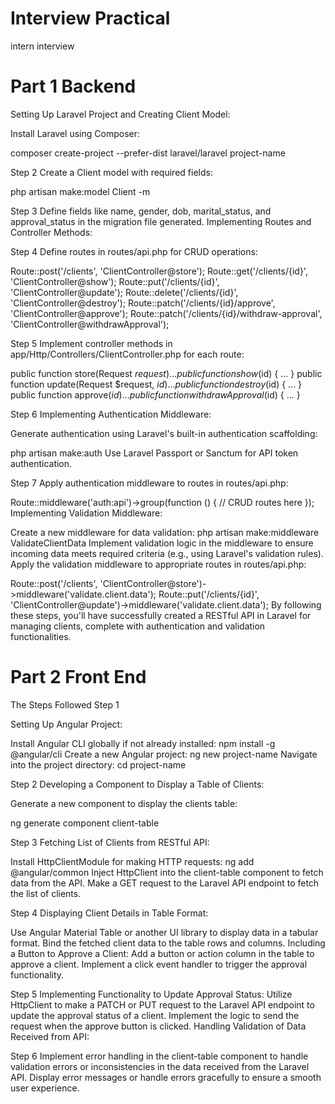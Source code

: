 # Interview Practical
 intern interview 

# Part 1 Backend

Setting Up Laravel Project and Creating Client Model:

Install Laravel using Composer:

composer create-project --prefer-dist laravel/laravel project-name

Step 2
Create a Client model with required fields:

php artisan make:model Client -m

Step 3
Define fields like name, gender, dob, marital_status, and approval_status in the migration file generated.
Implementing Routes and Controller Methods:

Step 4
Define routes in routes/api.php for CRUD operations:

Route::post('/clients', 'ClientController@store');
Route::get('/clients/{id}', 'ClientController@show');
Route::put('/clients/{id}', 'ClientController@update');
Route::delete('/clients/{id}', 'ClientController@destroy');
Route::patch('/clients/{id}/approve', 'ClientController@approve');
Route::patch('/clients/{id}/withdraw-approval', 'ClientController@withdrawApproval');

Step 5
Implement controller methods in app/Http/Controllers/ClientController.php for each route:

public function store(Request $request) { ... }
public function show($id) { ... }
public function update(Request $request, $id) { ... }
public function destroy($id) { ... }
public function approve($id) { ... }
public function withdrawApproval($id) { ... }

Step 6
Implementing Authentication Middleware:

Generate authentication using Laravel's built-in authentication scaffolding:

php artisan make:auth
Use Laravel Passport or Sanctum for API token authentication.

Step 7
Apply authentication middleware to routes in routes/api.php:

Route::middleware('auth:api')->group(function () {
    // CRUD routes here
});
Implementing Validation Middleware:

Create a new middleware for data validation:
php artisan make:middleware ValidateClientData
Implement validation logic in the middleware to ensure incoming data meets required criteria (e.g., using Laravel's validation rules).
Apply the validation middleware to appropriate routes in routes/api.php:

Route::post('/clients', 'ClientController@store')->middleware('validate.client.data');
Route::put('/clients/{id}', 'ClientController@update')->middleware('validate.client.data');
By following these steps, you'll have successfully created a RESTful API in Laravel for managing clients, complete with authentication and validation functionalities.

 
# Part 2 Front End

The Steps Followed
Step 1

Setting Up Angular Project:

Install Angular CLI globally if not already installed:
npm install -g @angular/cli
Create a new Angular project:
ng new project-name
Navigate into the project directory:
cd project-name

Step 2
Developing a Component to Display a Table of Clients:

Generate a new component to display the clients table:

ng generate component client-table

Step 3
Fetching List of Clients from RESTful API:

Install HttpClientModule for making HTTP requests:
ng add @angular/common
Inject HttpClient into the client-table component to fetch data from the API.
Make a GET request to the Laravel API endpoint to fetch the list of clients.

Step 4
Displaying Client Details in Table Format:

Use Angular Material Table or another UI library to display data in a tabular format.
Bind the fetched client data to the table rows and columns.
Including a Button to Approve a Client:
Add a button or action column in the table to approve a client.
Implement a click event handler to trigger the approval functionality.

Step 5
Implementing Functionality to Update Approval Status:
Utilize HttpClient to make a PATCH or PUT request to the Laravel API endpoint to update the approval status of a client.
Implement the logic to send the request when the approve button is clicked.
Handling Validation of Data Received from API:

Step 6
Implement error handling in the client-table component to handle validation errors or inconsistencies in the data received from the Laravel API.
Display error messages or handle errors gracefully to ensure a smooth user experience.
